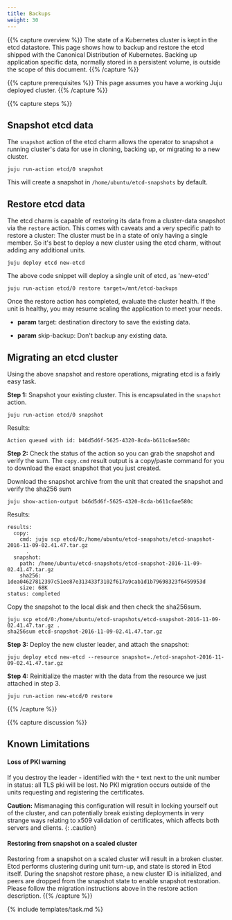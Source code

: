 ```yaml
---
title: Backups
weight: 30
---
```


{{% capture overview %}}
The state of a Kubernetes cluster is kept in the etcd datastore.
This page shows how to backup and restore the etcd shipped with
the Canonical Distribution of Kubernetes. Backing up application specific data,
normally stored in a persistent volume, is outside the scope of this
document.
{{% /capture %}}

{{% capture prerequisites %}}
This page assumes you have a working Juju deployed cluster.
{{% /capture %}}

{{% capture steps %}}
## Snapshot etcd data

The `snapshot` action of the etcd charm allows the operator to snapshot
a running cluster's data for use in cloning,
backing up, or migrating to a new cluster.

    juju run-action etcd/0 snapshot 

This will create a snapshot in `/home/ubuntu/etcd-snapshots` by default.

## Restore etcd data

The etcd charm is capable of restoring its data from a cluster-data snapshot
via the `restore` action.
This comes with caveats and a very specific path to restore a cluster:
The cluster must be in a state of only having a single member. So it's best to
deploy a new cluster using the etcd charm, without adding any additional units.

```
juju deploy etcd new-etcd
```

The above code snippet will deploy a single unit of etcd, as 'new-etcd'

```
juju run-action etcd/0 restore target=/mnt/etcd-backups
```

Once the restore action has completed, evaluate the cluster health. If the unit
is healthy, you may resume scaling the application to meet your needs.

- **param** target: destination directory to save the existing data.

- **param** skip-backup: Don't backup any existing data.


## Migrating an etcd cluster
Using the above snapshot and restore operations, migrating etcd is a fairly easy task.

**Step 1:** Snapshot your existing cluster. This is encapsulated in the `snapshot`
action.

```
juju run-action etcd/0 snapshot
```

Results:

```
Action queued with id: b46d5d6f-5625-4320-8cda-b611c6ae580c
```

**Step 2:** Check the status of the action so you can grab the snapshot and verify
the sum. The `copy.cmd` result output is a copy/paste command for you to download
the exact snapshot that you just created.

Download the snapshot archive from the unit that created the snapshot and verify
the sha256 sum

```
juju show-action-output b46d5d6f-5625-4320-8cda-b611c6ae580c
```

Results:

```
results:
  copy:
    cmd: juju scp etcd/0:/home/ubuntu/etcd-snapshots/etcd-snapshot-2016-11-09-02.41.47.tar.gz
      .
  snapshot:
    path: /home/ubuntu/etcd-snapshots/etcd-snapshot-2016-11-09-02.41.47.tar.gz
    sha256: 1dea04627812397c51ee87e313433f3102f617a9cab1d1b79698323f6459953d
    size: 68K
status: completed
```

Copy the snapshot to the local disk and then check the sha256sum. 

```
juju scp etcd/0:/home/ubuntu/etcd-snapshots/etcd-snapshot-2016-11-09-02.41.47.tar.gz .
sha256sum etcd-snapshot-2016-11-09-02.41.47.tar.gz
```

**Step 3:** Deploy the new cluster leader, and attach the snapshot:

```
juju deploy etcd new-etcd --resource snapshot=./etcd-snapshot-2016-11-09-02.41.47.tar.gz
```

**Step 4:** Reinitialize the master with the data from the resource we just attached
in step 3.

```
juju run-action new-etcd/0 restore
```


{{% /capture %}}

{{% capture discussion %}}
## Known Limitations

#### Loss of PKI warning

If you destroy the leader - identified with the `*` text next to the unit number in status:
all TLS pki will be lost. No PKI migration occurs outside
of the units requesting and registering the certificates.

**Caution:**  Mismanaging this configuration will result in locking yourself
out of the cluster, and can potentially break existing deployments in very
strange ways relating to x509 validation of certificates, which affects both
servers and clients.
{: .caution}

#### Restoring from snapshot on a scaled cluster

Restoring from a snapshot on a scaled cluster will result in a broken cluster.
Etcd performs clustering during unit turn-up, and state is stored in Etcd itself.
During the snapshot restore phase, a new cluster ID is initialized, and peers
are dropped from the snapshot state to enable snapshot restoration. Please
follow the migration instructions above in the restore action description.
{{% /capture %}}

{% include templates/task.md %}
